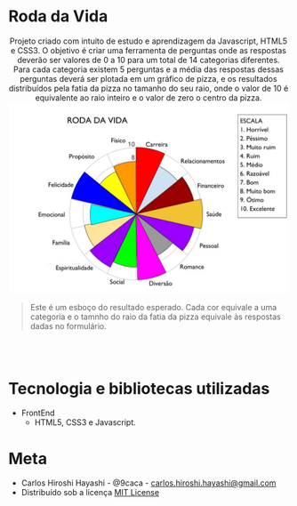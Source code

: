 <p align="center">
  <H1> Roda da Vida </H1>
</p>

<p align="center">
Projeto criado com intuito de estudo e aprendizagem da Javascript, HTML5 e CSS3. O objetivo é criar uma ferramenta de perguntas onde as respostas deverão ser valores de 0 a 10 para um total de 14 categorias diferentes. Para cada categoria existem 5 perguntas e a média das respostas dessas perguntas deverá ser plotada em um gráfico de pizza, e os resultados distribuídos pela fatia da pizza no tamanho do seu raio, onde o valor de 10 é equivalente ao raio inteiro e o valor de zero o centro da pizza.<br>

<img src="Roda da Vida.jpg" alt="example screenshot"/>

>Este é um esboço do resultado esperado. Cada cor equivale a uma categoria e o tamnho do raio da fatia da pizza equivale às respostas dadas no formulário.
</p><br/>

<br/>

# Tecnologia e bibliotecas utilizadas

- FrontEnd
  - HTML5, CSS3 e Javascript.

# Meta
  - Carlos Hiroshi Hayashi - @9caca - carlos.hiroshi.hayashi@gmail.com
  - Distribuído sob a licença [MIT License](https://https://github.com/9caca/AirCnC/blob/master/LICENSE)
